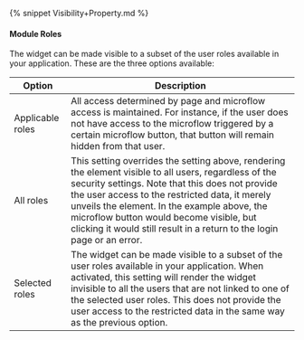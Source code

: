 {% snippet Visibility+Property.md %}

#### Module Roles

The widget can be made visible to a subset of the user roles available in your application. These are the three options available:

| Option | Description |
| --- | --- |
| Applicable roles | All access determined by page and microflow access is maintained. For instance, if the user does not have access to the microflow triggered by a certain microflow button, that button will remain hidden from that user. |
| All roles | This setting overrides the setting above, rendering the element visible to all users, regardless of the security settings. Note that this does not provide the user access to the restricted data, it merely unveils the element. In the example above, the microflow button would become visible, but clicking it would still result in a return to the login page or an error.  |
| Selected roles | The widget can be made visible to a subset of the user roles available in your application. When activated, this setting will render the widget invisible to all the users that are not linked to one of the selected user roles. This does not provide the user access to the restricted data in the same way as the previous option. |
